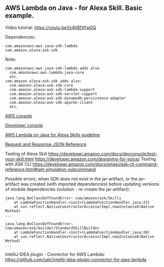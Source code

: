 ## AWS Lambda on Java - for Alexa Skill. Basic example.

Video tutorial: https://youtu.be/Iz4hBfXfwGQ

Dependencies:
```
com.amazonaws:aws-java-sdk-lambda
com.amazon.alexa:ask-sdk
```
Note:
```
com.amazonaws:aws-java-sdk-lambda adds also
  com.amazonaws:aws-lambda-java-core
  etc.
com.amazon.alexa:ask-sdk adds also:
  com.amazon.alexa:ask-sdk-core
  com.amazon.alexa:ask-sdk-lambda-support
  com.amazon.alexa:ask-sdk-servlet-support
  com.amazon.alexa:ask-sdk-dynamodb-persistence-adapter
  com.amazon.alexa:ask-sdk-apache-client
  etc.
```
[AWS console](https://console.aws.amazon.com)

[Developer console](https://developer.amazon.com)

[AWS Lambda on Java for Alexa Skills guideline](https://alexa-skills-kit-sdk-for-java.readthedocs.io/en/latest/)

[Request and Response JSON Reference](https://developer.amazon.com/docs/custom-skills/request-and-response-json-reference.html)

Testing of Alexa Skill
https://developer.amazon.com/docs/devconsole/test-your-skill.html
https://developer.amazon.com/designing-for-voice/
Testing with ASK CLI
https://developer.amazon.com/docs/smapi/ask-cli-command-reference.html#get-simulation-subcommand 

Possible errors, when SDK does not exist in the jar-artifact, or the jar-artifact was created (with imported dependencies) before updating versions of module dependencies (solution - re-create the jar-artifact):
```
java.lang.NoClassDefFoundError: com/amazon/ask/Skills
	at LambdaFunctionHandler.<init>(LambdaFunctionHandler.java:23)
	at sun.reflect.NativeConstructorAccessorImpl.newInstance0(Native Method)
...

java.lang.NoClassDefFoundError: com/amazon/ask/builder/StandardSkillBuilder
	at LambdaFunctionHandler.<init>(LambdaFunctionHandler.java:20)
	at sun.reflect.NativeConstructorAccessorImpl.newInstance0(Native Method)
...
```

IntelliJ IDEA plugin - Connector for AWS Lambda:
https://github.com/satr/intellij-idea-plugin-connector-for-aws-lambda
